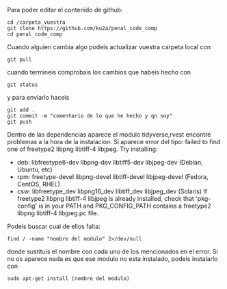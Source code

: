 Para poder editar el contenido de github:
```shell
cd /carpeta_vuestra
git clone https://github.com/ku2a/penal_code_comp
cd penal_code_comp
```

Cuando alguien cambia algo podeis actualizar vuestra carpeta local con
```shell
git pull
```
cuando termineis comprobais los cambios que habeis hecho con
```shell
git status
```
y para enviarlo haceis
```shell
git add .
git commit -m "comentario de lo que he hecho y qn soy"
git push
```
Dentro de las dependencias aparece el modulo tidyverse,rvest encontré problemas
a la hora de la instalacion. Si aparece error del tipo:
failed to find one of freetype2 libpng libtiff-4 libjpeg. Try installing:
 * deb: libfreetype6-dev libpng-dev libtiff5-dev libjpeg-dev (Debian, Ubuntu, etc)
 * rpm: freetype-devel libpng-devel libtiff-devel libjpeg-devel (Fedora, CentOS, RHEL)
 * csw: libfreetype_dev libpng16_dev libtiff_dev libjpeg_dev (Solaris)
If freetype2 libpng libtiff-4 libjpeg is already installed, check that 'pkg-config' is in your
PATH and PKG_CONFIG_PATH contains a freetype2 libpng libtiff-4 libjpeg.pc file.

Podeis buscar cual de ellos falta:
```shell
find / -name "nombre del modulo" 2>/dev/null
```
donde sustituís el nombre con cada uno de los mencionados en el error. Si no
os aparece nada es que ese modulo no esta instalado, podeis instalarlo con
```shell
sudo apt-get install (nombre del modulo)
```
